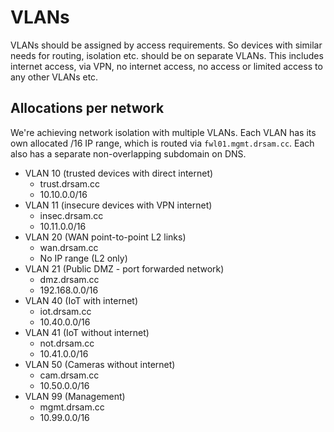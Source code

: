 # VLANs

VLANs should be assigned by access requirements. So devices with similar needs for routing, isolation etc. should be on separate VLANs.
This includes internet access, via VPN, no internet access, no access or limited access to any other VLANs etc.

## Allocations per network

We're achieving network isolation with multiple VLANs. Each VLAN has its own allocated /16 IP range, which is routed via `fwl01.mgmt.drsam.cc`.
Each also has a separate non-overlapping subdomain on DNS.

- VLAN 10 (trusted devices with direct internet)
  - trust.drsam.cc
  - 10.10.0.0/16
- VLAN 11 (insecure devices with VPN internet)
  - insec.drsam.cc
  - 10.11.0.0/16
- VLAN 20 (WAN point-to-point L2 links)
  - wan.drsam.cc
  - No IP range (L2 only)
- VLAN 21 (Public DMZ - port forwarded network)
  - dmz.drsam.cc
  - 192.168.0.0/16
- VLAN 40 (IoT with internet)
  - iot.drsam.cc
  - 10.40.0.0/16
- VLAN 41 (IoT without internet)
  - not.drsam.cc
  - 10.41.0.0/16
- VLAN 50 (Cameras without internet)
  - cam.drsam.cc
  - 10.50.0.0/16
- VLAN 99 (Management)
  - mgmt.drsam.cc
  - 10.99.0.0/16



